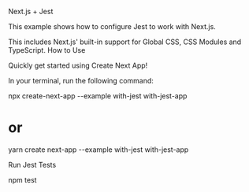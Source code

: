 Next.js + Jest

This example shows how to configure Jest to work with Next.js.

This includes Next.js' built-in support for Global CSS, CSS Modules and TypeScript.
How to Use

Quickly get started using Create Next App!

In your terminal, run the following command:

npx create-next-app --example with-jest with-jest-app
# or
yarn create next-app --example with-jest with-jest-app

Run Jest Tests

npm test
